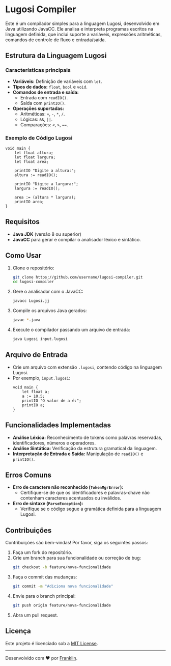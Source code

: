 # Lugosi Compiler

Este é um compilador simples para a linguagem Lugosi, desenvolvido em Java utilizando JavaCC. Ele analisa e interpreta programas escritos na linguagem definida, que inclui suporte a variáveis, expressões aritméticas, comandos de controle de fluxo e entrada/saída.

## Estrutura da Linguagem Lugosi

### Características principais
- **Variáveis:** Definição de variáveis com `let`.
- **Tipos de dados:** `float`, `bool` e `void`.
- **Comandos de entrada e saída:**
  - Entrada com `readIO()`.
  - Saída com `printIO()`.
- **Operações suportadas:**
  - Aritméticas: `+`, `-`, `*`, `/`.
  - Lógicas: `&&`, `||`.
  - Comparações: `<`, `>`, `==`.

### Exemplo de Código Lugosi

```lugosi
void main {
    let float altura;
    let float largura;
    let float area;

    printIO "Digite a altura:";
    altura := readIO();

    printIO "Digite a largura:";
    largura := readIO();

    area := (altura * largura);
    printIO area;
}
```

## Requisitos

- **Java JDK** (versão 8 ou superior)
- **JavaCC** para gerar e compilar o analisador léxico e sintático.

## Como Usar

1. Clone o repositório:
   ```bash
   git clone https://github.com/username/lugosi-compiler.git
   cd lugosi-compiler
   ```

2. Gere o analisador com o JavaCC:
   ```bash
   javacc Lugosi.jj
   ```

3. Compile os arquivos Java gerados:
   ```bash
   javac *.java
   ```

4. Execute o compilador passando um arquivo de entrada:
   ```bash
   java Lugosi input.lugosi
   ```

## Arquivo de Entrada

- Crie um arquivo com extensão `.lugosi`, contendo código na linguagem Lugosi.
- Por exemplo, `input.lugosi`:
  ```lugosi
  void main {
      let float a;
      a := 10.5;
      printIO "O valor de a é:";
      printIO a;
  }
  ```

## Funcionalidades Implementadas

- **Análise Léxica:** Reconhecimento de tokens como palavras reservadas, identificadores, números e operadores.
- **Análise Sintática:** Verificação da estrutura gramatical da linguagem.
- **Interpretação de Entrada e Saída:** Manipulação de `readIO()` e `printIO()`.

## Erros Comuns

- **Erro de caractere não reconhecido (`TokenMgrError`):**
  - Certifique-se de que os identificadores e palavras-chave não contenham caracteres acentuados ou inválidos.
- **Erro de sintaxe (`ParseException`):**
  - Verifique se o código segue a gramática definida para a linguagem Lugosi.

## Contribuições

Contribuições são bem-vindas! Por favor, siga os seguintes passos:

1. Faça um fork do repositório.
2. Crie um branch para sua funcionalidade ou correção de bug:
   ```bash
   git checkout -b feature/nova-funcionalidade
   ```
3. Faça o commit das mudanças:
   ```bash
   git commit -m "Adiciona nova funcionalidade"
   ```
4. Envie para o branch principal:
   ```bash
   git push origin feature/nova-funcionalidade
   ```
5. Abra um pull request.

## Licença

Este projeto é licenciado sob a [MIT License](LICENSE).

---
Desenvolvido com ❤️ por [Franklin](https://github.com/Frankl1sales).

